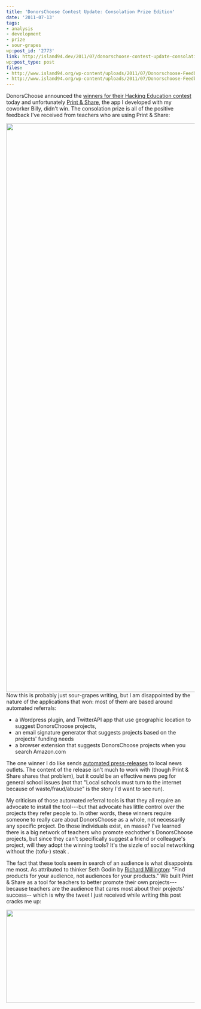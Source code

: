 ```yaml
---
title: 'DonorsChoose Contest Update: Consolation Prize Edition'
date: '2011-07-13'
tags:
- analysis
- development
- prize
- sour-grapes
wp:post_id: '2773'
link: http://island94.dev/2011/07/donorschoose-contest-update-consolation-prize-edition/
wp:post_type: post
files:
- http://www.island94.org/wp-content/uploads/2011/07/Donorschoose-Feedback.png
- http://www.island94.org/wp-content/uploads/2011/07/Donorschoose-Feedback-category.png
---
```


DonorsChoose announced the <a href="http://www.donorschoose.org/hacking-education-winners">winners for their Hacking Education contest</a> today and unfortunately <a href="http://printandshare.com">Print &amp; Share</a>, the app I developed with my coworker Billy, didn't win. The consolation prize is all of the positive feedback I've received from teachers who are using Print &amp; Share:

<a href="http://www.island94.org/wp-content/uploads/2011/07/Donorschoose-Feedback.png"><img class="aligncenter size-full wp-image-2774" title="Donorschoose Feedback" src="http://www.island94.org/wp-content/uploads/2011/07/Donorschoose-Feedback.png" alt="" width="600" height="1515" /></a>Now this is probably just sour-grapes writing, but I am disappointed by the nature of the applications that won: most of them are based around automated referrals:

<ul>
	<li>a Wordpress plugin, and TwitterAPI app that use geographic location to suggest DonorsChoose projects,</li>
	<li>an email signature generator that suggests projects based on the projects' funding needs</li>
	<li>a browser extension that suggests DonorsChoose projects when you search Amazon.com</li>
</ul>

The one winner I do like sends <a href="http://dc2jpr.appspot.com/">automated press-releases</a> to local news outlets. The content of the release isn't much to work with (though Print &amp; Share shares that problem), but it could be an effective news peg for general school issues (not that "Local schools must turn to the internet because of waste/fraud/abuse" is the story I'd want to see run).

My criticism of those automated referral tools is that they all require an advocate to install the tool---but that advocate has little control over the projects they refer people to. In other words, these winners require someone to really care about DonorsChoose as a whole, not necessarily any specific project. Do those individuals exist, en masse? I've learned there is a big network of teachers who promote eachother's DonorsChoose projects, but since they can't specifically suggest a friend or colleague's project, will they adopt the winning tools? It's the sizzle of social networking without the (tofu-) steak .

The fact that these tools seem in search of an audience is what disappoints me most. As attributed to thinker Seth Godin by <a href="http://www.feverbee.com/2011/07/startups.html">Richard Millington</a>: "Find products for your audience, not audiences for your products." We built Print &amp; Share as a tool for teachers to better promote their own projects---because teachers are the audience that cares most about their projects' success-- which is why the tweet I just received while writing this post cracks me up:

<a href="http://www.island94.org/wp-content/uploads/2011/07/Donorschoose-Feedback-category.png"><img class="aligncenter size-full wp-image-2775" title="Donorschoose Feedback category" src="http://www.island94.org/wp-content/uploads/2011/07/Donorschoose-Feedback-category.png" alt="" width="600" height="248" /></a>

